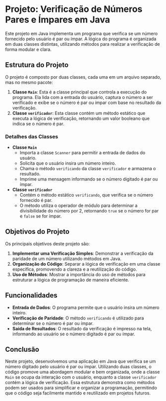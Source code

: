 <h1>Projeto: Verificação de Números Pares e Ímpares em Java</h1>

<p>Este projeto em Java implementa um programa que verifica se um número fornecido pelo usuário é par ou ímpar. A lógica do programa é organizada em duas classes distintas, utilizando métodos para realizar a verificação de forma modular e clara.</p>

<h2>Estrutura do Projeto</h2>

<p>O projeto é composto por duas classes, cada uma em um arquivo separado, mas no mesmo pacote:</p>

<ol>
    <li><strong>Classe <code>Main</code></strong>: Esta é a classe principal que controla a execução do programa. Ela lida com a entrada do usuário, captura o número a ser verificado e exibe se o número é par ou ímpar com base no resultado da verificação.</li>
    <li><strong>Classe <code>verificador</code></strong>: Esta classe contém um método estático que executa a lógica de verificação, retornando um valor booleano que indica se o número é par.</li>
</ol>

<h3>Detalhes das Classes</h3>

<ul>
    <li><strong>Classe <code>Main</code></strong>
        <ul>
            <li>Importa a classe <code>Scanner</code> para permitir a entrada de dados do usuário.</li>
            <li>Solicita que o usuário insira um número inteiro.</li>
            <li>Chama o método <code>verificando</code> da classe <code>verificador</code> e armazena o resultado.</li>
            <li>Imprime uma mensagem informando se o número digitado é par ou ímpar.</li>
        </ul>
    </li>
    <li><strong>Classe <code>verificador</code></strong>
        <ul>
            <li>Contém o método estático <code>verificando</code>, que verifica se o número fornecido é par.</li>
            <li>O método utiliza o operador de módulo para determinar a divisibilidade do número por 2, retornando <code>true</code> se o número for par e <code>false</code> se for ímpar.</li>
        </ul>
    </li>
</ul>

<h2>Objetivos do Projeto</h2>

<p>Os principais objetivos deste projeto são:</p>

<ol>
    <li><strong>Implementar uma Verificação Simples</strong>: Demonstrar a verificação da paridade de um número utilizando métodos em Java.</li>
    <li><strong>Organização do Código</strong>: Separar a lógica de verificação em uma classe específica, promovendo a clareza e a reutilização do código.</li>
    <li><strong>Uso de Métodos</strong>: Mostrar a importância do uso de métodos para estruturar a lógica de programação de maneira eficiente.</li>
</ol>

<h2>Funcionalidades</h2>

<ul>
    <li><strong>Entrada de Dados</strong>: O programa permite que o usuário insira um número inteiro.</li>
    <li><strong>Verificação de Paridade</strong>: O método <code>verificando</code> é utilizado para determinar se o número é par ou ímpar.</li>
    <li><strong>Saída de Resultados</strong>: O resultado da verificação é impresso na tela, informando ao usuário se o número digitado é par ou ímpar.</li>
</ul>

<h2>Conclusão</h2>

<p>Neste projeto, desenvolvemos uma aplicação em Java que verifica se um número digitado pelo usuário é par ou ímpar. Utilizando duas classes, o código promove uma abordagem modular e bem organizada, onde a classe <code>Main</code> se ocupa da interação com o usuário, enquanto a classe <code>verificador</code> contém a lógica de verificação. Essa estrutura demonstra como métodos podem ser usados para simplificar e organizar a programação, permitindo que o código seja facilmente mantido e reutilizado em projetos futuros.</p>
